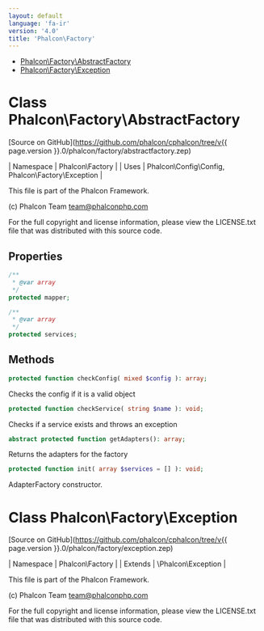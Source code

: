 ```yaml
---
layout: default
language: 'fa-ir'
version: '4.0'
title: 'Phalcon\Factory'
---
```


* [Phalcon\Factory\AbstractFactory](#factory-abstractfactory)
* [Phalcon\Factory\Exception](#factory-exception)

<h1 id="factory-abstractfactory">Class Phalcon\Factory\AbstractFactory</h1>

[Source on GitHub](https://github.com/phalcon/cphalcon/tree/v{{ page.version }}.0/phalcon/factory/abstractfactory.zep)

| Namespace | Phalcon\Factory | | Uses | Phalcon\Config\Config, Phalcon\Factory\Exception |

This file is part of the Phalcon Framework.

(c) Phalcon Team [&#x74;e&#97;&#x6d;&#64;&#x70;&#104;&#x61;&#108;&#x63;&#111;&#110;&#x70;&#104;&#x70;&#46;&#x63;&#111;&#x6d;](&#109;&#x61;&#105;&#x6c;&#116;&#x6f;&#58;&#x74;e&#97;&#x6d;&#64;&#x70;&#104;&#x61;&#108;&#x63;&#111;&#110;&#x70;&#104;&#x70;&#46;&#x63;&#111;&#x6d;)

For the full copyright and license information, please view the LICENSE.txt file that was distributed with this source code.

## Properties

```php
/**
 * @var array
 */
protected mapper;

/**
 * @var array
 */
protected services;

```

## Methods

```php
protected function checkConfig( mixed $config ): array;
```

Checks the config if it is a valid object

```php
protected function checkService( string $name ): void;
```

Checks if a service exists and throws an exception

```php
abstract protected function getAdapters(): array;
```

Returns the adapters for the factory

```php
protected function init( array $services = [] ): void;
```

AdapterFactory constructor.

<h1 id="factory-exception">Class Phalcon\Factory\Exception</h1>

[Source on GitHub](https://github.com/phalcon/cphalcon/tree/v{{ page.version }}.0/phalcon/factory/exception.zep)

| Namespace | Phalcon\Factory | | Extends | \Phalcon\Exception |

This file is part of the Phalcon Framework.

(c) Phalcon Team [&#x74;e&#97;&#x6d;&#64;&#x70;&#104;&#x61;&#108;&#x63;&#111;&#110;&#x70;&#104;&#x70;&#46;&#x63;&#111;&#x6d;](&#109;&#x61;&#105;&#x6c;&#116;&#x6f;&#58;&#x74;e&#97;&#x6d;&#64;&#x70;&#104;&#x61;&#108;&#x63;&#111;&#110;&#x70;&#104;&#x70;&#46;&#x63;&#111;&#x6d;)

For the full copyright and license information, please view the LICENSE.txt file that was distributed with this source code.
